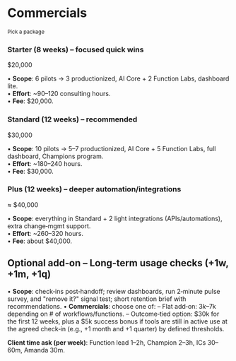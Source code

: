 # Commercials

<small class="opacity-70">Pick a package</small>

<div class="grid grid-cols-3 gap-6 mt-4">
  <div>
    <h3>Starter (8 weeks) – focused quick wins</h3>
    <div class="text-xl font-bold mt-1">$20,000</div>
    <p class="mt-2">
      • <strong>Scope</strong>: 6 pilots → 3 productionized, AI Core + 2 Function Labs, dashboard lite.<br/>
      • <strong>Effort</strong>: ~90–120 consulting hours.<br/>
      • <strong>Fee</strong>: $20,000.
    </p>
  </div>
  <div>
    <h3>Standard (12 weeks) – recommended</h3>
    <div class="text-xl font-bold mt-1">$30,000</div>
    <p class="mt-2">
      • <strong>Scope</strong>: 10 pilots → 5–7 productionized, AI Core + 5 Function Labs, full dashboard, Champions program.<br/>
      • <strong>Effort</strong>: ~180–240 hours.<br/>
      • <strong>Fee</strong>: $30,000.
    </p>
  </div>
  <div>
    <h3>Plus (12 weeks) – deeper automation/integrations</h3>
    <div class="text-xl font-bold mt-1">≈ $40,000</div>
    <p class="mt-2">
      • <strong>Scope</strong>: everything in Standard + 2 light integrations (APIs/automations), extra change‑mgmt support.<br/>
      • <strong>Effort</strong>: ~260–320 hours.<br/>
      • <strong>Fee</strong>: about $40,000.
    </p>
  </div>
</div>

## Optional add‑on – Long‑term usage checks (+1w, +1m, +1q)

• <strong>Scope</strong>: check‑ins post‑handoff; review dashboards, run 2‑minute pulse survey, and "remove it?" signal test; short retention brief with recommendations.
• <strong>Commercials</strong>: choose one of:
  – Flat add‑on: $3k–$7k depending on # of workflows/functions.
  – Outcome‑tied option: $30k for the first 12 weeks, plus a $5k success bonus if tools are still in active use at the agreed check‑in (e.g., +1 month and +1 quarter) by defined thresholds.

<strong>Client time ask (per week)</strong>: Function lead 1–2h, Champion 2–3h, ICs 30–60m, Amanda 30m.

